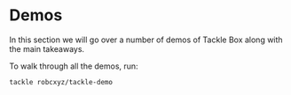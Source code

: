 # Demos

In this section we will go over a number of demos of Tackle Box along with the main takeaways.

To walk through all the demos, run:
```
tackle robcxyz/tackle-demo
```

[//]: # (#### Monty Python)

[//]: # (---)

[//]: # ()
[//]: # (The most basic demo, this is supposed to show off some of the core functionality of tackle box's syntax which allows for loops and conditionals.)

[//]: # ()
[//]: # (```)

[//]: # (tackle robcxyz/tackle-demo --directory demos/monty-python)

[//]: # (```)

[//]: # ()
[//]: # (#### Jinja Patterns)

[//]: # (---)

[//]: # ()
[//]: # (A tutorial on using jinja templating and patterns that could be useful in building dynamic decision trees.)

[//]: # (```)

[//]: # (tackle robcxyz/tackle-demos --directory demos/jinja-forrest)

[//]: # (```)

[//]: # ()
